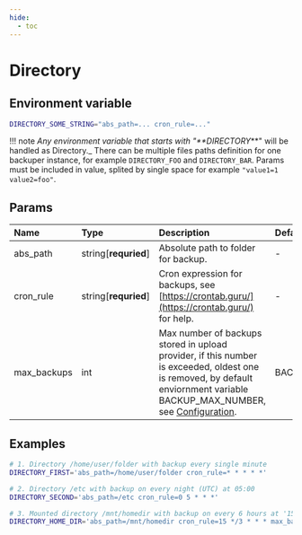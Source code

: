 ```yaml
---
hide:
  - toc
---
```


# Directory

## Environment variable

```bash
DIRECTORY_SOME_STRING="abs_path=... cron_rule=..."
```

!!! note
    _Any environment variable that starts with "**DIRECTORY_**" will be handled as Directory._ There can be multiple files paths definition for one backuper instance, for example `DIRECTORY_FOO` and `DIRECTORY_BAR`. Params must be included in value, splited by single space for example `"value1=1 value2=foo"`.

## Params

| Name        | Type                 | Description                                                                                                                                                                                 | Default           |
| :---------- | :------------------- | :------------------------------------------------------------------------------------------------------------------------------------------------------------------------------------------ | :---------------- |
| abs_path    | string[**requried**] | Absolute path to folder for backup.                                                                                                                                                         | -                 |
| cron_rule   | string[**requried**] | Cron expression for backups, see [https://crontab.guru/](https://crontab.guru/) for help.                                                                                                   | -                 |
| max_backups | int                  | Max number of backups stored in upload provider, if this number is exceeded, oldest one is removed, by default enviornment variable BACKUP_MAX_NUMBER, see [Configuration](./../configuration.md). | BACKUP_MAX_NUMBER |


## Examples

```bash
# 1. Directory /home/user/folder with backup every single minute
DIRECTORY_FIRST='abs_path=/home/user/folder cron_rule=* * * * *'

# 2. Directory /etc with backup on every night (UTC) at 05:00
DIRECTORY_SECOND='abs_path=/etc cron_rule=0 5 * * *'

# 3. Mounted directory /mnt/homedir with backup on every 6 hours at '15 with max number of backups of 20
DIRECTORY_HOME_DIR='abs_path=/mnt/homedir cron_rule=15 */3 * * * max_backups=20'
```

<br>
<br>
